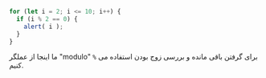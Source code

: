 

```js run demo
for (let i = 2; i <= 10; i++) {
  if (i % 2 == 0) {
    alert( i );
  }
}
```

ما اینجا از عملگر "modulo" `%` برای گرفتن باقی مانده و بررسی زوج بودن استفاده می کنیم.
